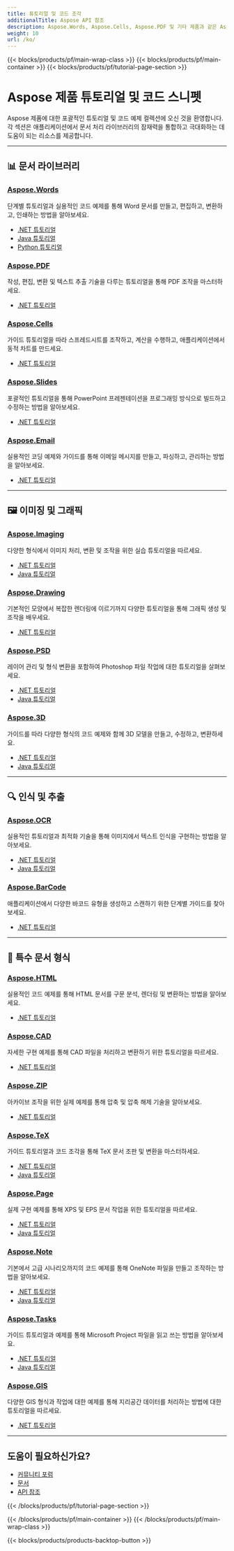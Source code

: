 ```yaml
---
title: 튜토리얼 및 코드 조각
additionalTitle: Aspose API 참조
description: Aspose.Words, Aspose.Cells, Aspose.PDF 및 기타 제품과 같은 Aspose 제품의 튜토리얼 및 코드 조각입니다. Aspose 제품 사용에 대한 기본 및 고급 튜토리얼이 포함되어 있습니다.
weight: 10
url: /ko/
---
```


{{< blocks/products/pf/main-wrap-class >}}
{{< blocks/products/pf/main-container >}}
{{< blocks/products/pf/tutorial-page-section >}}

# Aspose 제품 튜토리얼 및 코드 스니펫

Aspose 제품에 대한 포괄적인 튜토리얼 및 코드 예제 컬렉션에 오신 것을 환영합니다. 각 섹션은 애플리케이션에서 문서 처리 라이브러리의 잠재력을 통합하고 극대화하는 데 도움이 되는 리소스를 제공합니다.

---

## 📊 문서 라이브러리

### [Aspose.Words](../words/ko/)
단계별 튜토리얼과 실용적인 코드 예제를 통해 Word 문서를 만들고, 편집하고, 변환하고, 인쇄하는 방법을 알아보세요.
- [.NET 튜토리얼](../words/ko/net/)
- [Java 튜토리얼](../words/ko/java/)
- [Python 튜토리얼](../words/ko/python-net/)

### [Aspose.PDF](../pdf/ko/)
작성, 편집, 변환 및 텍스트 추출 기술을 다루는 튜토리얼을 통해 PDF 조작을 마스터하세요.
- [.NET 튜토리얼](../pdf/ko/net/)

### [Aspose.Cells](../cells/ko/)
가이드 튜토리얼을 따라 스프레드시트를 조작하고, 계산을 수행하고, 애플리케이션에서 동적 차트를 만드세요.
- [.NET 튜토리얼](../cells/ko/net/)

### [Aspose.Slides](../slides/ko/)
포괄적인 튜토리얼을 통해 PowerPoint 프레젠테이션을 프로그래밍 방식으로 빌드하고 수정하는 방법을 알아보세요.
- [.NET 튜토리얼](../slides/ko/net/)

### [Aspose.Email](../email/ko/)
실용적인 코딩 예제와 가이드를 통해 이메일 메시지를 만들고, 파싱하고, 관리하는 방법을 알아보세요.
- [.NET 튜토리얼](../email/ko/net/)

---

## 🖼️ 이미징 및 그래픽

### [Aspose.Imaging](../imaging/ko/)
다양한 형식에서 이미지 처리, 변환 및 조작을 위한 실습 튜토리얼을 따르세요.
- [.NET 튜토리얼](../imaging/ko/net/)
- [Java 튜토리얼](../imaging/ko/java/)

### [Aspose.Drawing](../drawing/ko/)
기본적인 모양에서 복잡한 렌더링에 이르기까지 다양한 튜토리얼을 통해 그래픽 생성 및 조작을 배우세요.
- [.NET 튜토리얼](../drawing/ko/net/)

### [Aspose.PSD](../psd/ko/)
레이어 관리 및 형식 변환을 포함하여 Photoshop 파일 작업에 대한 튜토리얼을 살펴보세요.
- [.NET 튜토리얼](../psd/ko/net/)
- [Java 튜토리얼](../psd/ko/java/)

### [Aspose.3D](../3d/ko/)
가이드를 따라 다양한 형식의 코드 예제와 함께 3D 모델을 만들고, 수정하고, 변환하세요.
- [.NET 튜토리얼](../3d/ko/net/)
- [Java 튜토리얼](../3d/ko/java/)

---

## 🔍 인식 및 추출

### [Aspose.OCR](../ocr/ko/)
실용적인 튜토리얼과 최적화 기술을 통해 이미지에서 텍스트 인식을 구현하는 방법을 알아보세요.
- [.NET 튜토리얼](../ocr/ko/net/)
- [Java 튜토리얼](../ocr/ko/java/)

### [Aspose.BarCode](../barcode/ko/)
애플리케이션에서 다양한 바코드 유형을 생성하고 스캔하기 위한 단계별 가이드를 찾아보세요.
- [.NET 튜토리얼](../barcode/ko/net/)

---

## 📝 특수 문서 형식

### [Aspose.HTML](../html/ko/)
실용적인 코드 예제를 통해 HTML 문서를 구문 분석, 렌더링 및 변환하는 방법을 알아보세요.
- [.NET 튜토리얼](../html/ko/net/)

### [Aspose.CAD](../cad/ko/)
자세한 구현 예제를 통해 CAD 파일을 처리하고 변환하기 위한 튜토리얼을 따르세요.
- [.NET 튜토리얼](../cad/ko/net/)

### [Aspose.ZIP](../zip/ko/)
아카이브 조작을 위한 실제 예제를 통해 압축 및 압축 해제 기술을 알아보세요.
- [.NET 튜토리얼](../zip/ko/net/)

### [Aspose.TeX](../tex/ko/)
가이드 튜토리얼과 코드 조각을 통해 TeX 문서 조판 및 변환을 마스터하세요.
- [.NET 튜토리얼](../tex/ko/net/)
- [Java 튜토리얼](../tex/ko/java/)

### [Aspose.Page](../page/ko/)
실제 구현 예제를 통해 XPS 및 EPS 문서 작업을 위한 튜토리얼을 따르세요.
- [.NET 튜토리얼](../page/ko/net/)
- [Java 튜토리얼](../page/ko/java/)

### [Aspose.Note](../note/ko/)
기본에서 고급 시나리오까지의 코드 예제를 통해 OneNote 파일을 만들고 조작하는 방법을 알아보세요.
- [.NET 튜토리얼](../note/ko/net/)
- [Java 튜토리얼](../note/ko/java/)

### [Aspose.Tasks](../tasks/ko/)
가이드 튜토리얼과 예제를 통해 Microsoft Project 파일을 읽고 쓰는 방법을 알아보세요.
- [.NET 튜토리얼](../tasks/ko/net/)
- [Java 튜토리얼](../tasks/ko/java/)

### [Aspose.GIS](../gis/ko/)
다양한 GIS 형식과 작업에 대한 예제를 통해 지리공간 데이터를 처리하는 방법에 대한 튜토리얼을 따르세요.
- [.NET 튜토리얼](../gis/ko/net/)

---

## 도움이 필요하신가요?

- [커뮤니티 포럼](https://forum.aspose.com/)
- [문서](https://docs.aspose.com/)
- [API 참조](https://reference.aspose.com/)

{{< /blocks/products/pf/tutorial-page-section >}}

{{< /blocks/products/pf/main-container >}}
{{< /blocks/products/pf/main-wrap-class >}}

{{< blocks/products/products-backtop-button >}}
